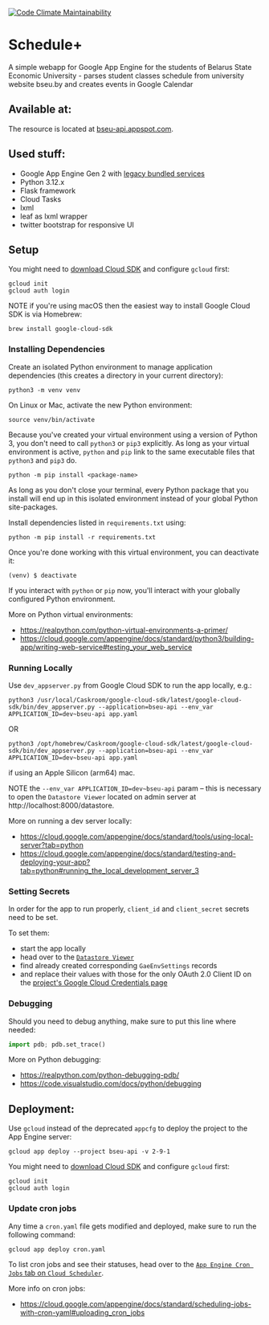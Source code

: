 [![Code Climate Maintainability](https://codeclimate.com/github/stachern/bseu_schedule.svg)](https://codeclimate.com/github/stachern/bseu_schedule)

# Schedule+

A simple webapp for Google App Engine for the students of Belarus State Economic University - parses student classes schedule from university website bseu.by and creates events in Google Calendar

## Available at:

The resource is located at [bseu-api.appspot.com](https://bseu-api.appspot.com/).

## Used stuff:

* Google App Engine Gen 2 with [legacy bundled services](https://pypi.org/project/appengine-python-standard/)
* Python 3.12.x
* Flask framework
* Cloud Tasks
* lxml
* leaf as lxml wrapper
* twitter bootstrap for responsive UI

## Setup

You might need to [download Cloud SDK](https://cloud.google.com/sdk/docs/install) and configure `gcloud` first:

    gcloud init
    gcloud auth login

NOTE if you're using macOS then the easiest way to install Google Cloud SDK is via Homebrew:

    brew install google-cloud-sdk

### Installing Dependencies

Create an isolated Python environment to manage application dependencies (this creates a directory in your current directory):

    python3 -m venv venv

On Linux or Mac, activate the new Python environment:

    source venv/bin/activate

Because you've created your virtual environment using a version of Python 3, you don't need to call `python3` or `pip3` explicitly.
As long as your virtual environment is active, `python` and `pip` link to the same executable files that `python3` and `pip3` do.

    python -m pip install <package-name>

As long as you don't close your terminal, every Python package that you install will end up in this isolated environment instead of your global Python site-packages.

Install dependencies listed in `requirements.txt` using:

    python -m pip install -r requirements.txt

Once you're done working with this virtual environment, you can deactivate it:

    (venv) $ deactivate

If you interact with `python` or `pip` now, you'll interact with your globally configured Python environment.

More on Python virtual environments:

* https://realpython.com/python-virtual-environments-a-primer/
* https://cloud.google.com/appengine/docs/standard/python3/building-app/writing-web-service#testing_your_web_service

### Running Locally

Use `dev_appserver.py` from Google Cloud SDK to run the app locally, e.g.:

    python3 /usr/local/Caskroom/google-cloud-sdk/latest/google-cloud-sdk/bin/dev_appserver.py --application=bseu-api --env_var APPLICATION_ID=dev~bseu-api app.yaml

OR

    python3 /opt/homebrew/Caskroom/google-cloud-sdk/latest/google-cloud-sdk/bin/dev_appserver.py --application=bseu-api --env_var APPLICATION_ID=dev~bseu-api app.yaml

if using an Apple Silicon (arm64) mac.

NOTE the `--env_var APPLICATION_ID=dev~bseu-api` param – this is necessary to open the `Datastore Viewer` located on admin server at http://localhost:8000/datastore.

More on running a dev server locally:

* https://cloud.google.com/appengine/docs/standard/tools/using-local-server?tab=python
* https://cloud.google.com/appengine/docs/standard/testing-and-deploying-your-app?tab=python#running_the_local_development_server_3

### Setting Secrets

In order for the app to run properly, `client_id` and `client_secret` secrets need to be set.

To set them:

* start the app locally
* head over to the [`Datastore Viewer`](http://localhost:8000/datastore)
* find already created corresponding `GaeEnvSettings` records
* and replace their values with those for the only OAuth 2.0 Client ID on the [project's Google Cloud Credentials page](https://console.cloud.google.com/apis/credentials?project=bseu-api)

### Debugging

Should you need to debug anything, make sure to put this line where needed:

```python
import pdb; pdb.set_trace()
```

More on Python debugging:

* https://realpython.com/python-debugging-pdb/
* https://code.visualstudio.com/docs/python/debugging

## Deployment:

Use `gcloud` instead of the deprecated `appcfg` to deploy the project to the App Engine server:

    gcloud app deploy --project bseu-api -v 2-9-1

You might need to [download Cloud SDK](https://cloud.google.com/sdk/docs/install) and configure `gcloud` first:

    gcloud init
    gcloud auth login

### Update cron jobs

Any time a `cron.yaml` file gets modified and deployed, make sure to run the following command:

    gcloud app deploy cron.yaml

To list cron jobs and see their statuses, head over to the [`App Engine Cron Jobs` tab on `Cloud Scheduler`](https://console.cloud.google.com/cloudscheduler?project=bseu-api).

More info on cron jobs:

* https://cloud.google.com/appengine/docs/standard/scheduling-jobs-with-cron-yaml#uploading_cron_jobs

